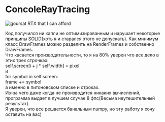 # ConcoleRayTracing
![goursat](https://user-images.githubusercontent.com/95490512/199304113-1ba1afa2-599d-4413-9f5c-e42571aeacc6.png)
 RTX that I can afford

Код получился ни капли не оптимизированным и нарушает некоторые принципы SOLID(хоть я и старался этого не допускать). Kак минимум класс DrawFrames можно разделить на RenderFrames и собственно DrawFrames.<br>
Что касается производительности, то я на 80% уверен что все дело в этих трех строчках:<br>
self.screen[i + j * self.width] = pixel<br>
и <br>
for symbol in self.screen:<br>
   frame += symbol<br>
а именно в питоновском списке и строках.<br>
Из-за чего даже когда не производится никаких вычислений, программа выдает в лучшем случае 8 фпс(Весьма неутешительный результат).<br>
Я уверен, что все решается банальным numpy, но эту работу я хочу оставить на вас)

